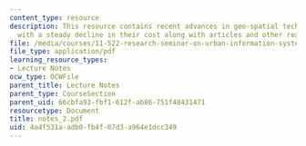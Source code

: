 ```yaml
---
content_type: resource
description: This resource contains recent advances in geo-spatial technologies, together
  with a steady decline in their cost along with articles and other readings.
file: /media/courses/11-522-research-seminar-on-urban-information-systems-fall-2005/4a4f531aadb0fb4f07d3a964e1dcc349_notes_2.pdf
file_type: application/pdf
learning_resource_types:
- Lecture Notes
ocw_type: OCWFile
parent_title: Lecture Notes
parent_type: CourseSection
parent_uid: 66cbfa93-fbf1-612f-ab86-751f48431471
resourcetype: Document
title: notes_2.pdf
uid: 4a4f531a-adb0-fb4f-07d3-a964e1dcc349
---
```

